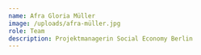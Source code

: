 ```yaml
---
name: Afra Gloria Müller
image: /uploads/afra-müller.jpg
role: Team
description: Projektmanagerin Social Economy Berlin
---
```

